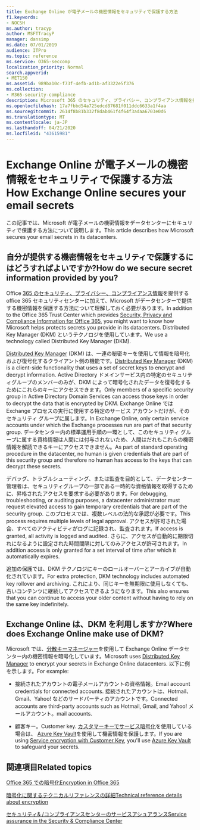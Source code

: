 ```yaml
---
title: Exchange Online が電子メールの機密情報をセキュリティで保護する方法
f1.keywords:
- NOCSH
ms.author: tracyp
author: MSFTTracyP
manager: dansimp
ms.date: 07/01/2019
audience: ITPro
ms.topic: reference
ms.service: O365-seccomp
localization_priority: Normal
search.appverid:
- MET150
ms.assetid: 989ba10c-f73f-4efb-ad1b-af3322e5f376
ms.collection:
- M365-security-compliance
description: Microsoft 365 のセキュリティ、プライバシー、コンプライアンス情報を提供する Office 365 セキュリティセンターに加えて、Microsoft がデータセンターに保存している機密情報を保護する方法についても知る必要があります。 Distributed Key Manager (DKM) というテクノロジを使用しています。
ms.openlocfilehash: 17a7fbbd54a725edcd87681f011ddc6633a1f4aa
ms.sourcegitcommit: 2614f8b81b332f8dab461f4f64f3adaa6703e0d6
ms.translationtype: MT
ms.contentlocale: ja-JP
ms.lasthandoff: 04/21/2020
ms.locfileid: "43615981"
---
```

# <a name="how-exchange-online-secures-your-email-secrets"></a><span data-ttu-id="0d460-104">Exchange Online が電子メールの機密情報をセキュリティで保護する方法</span><span class="sxs-lookup"><span data-stu-id="0d460-104">How Exchange Online secures your email secrets</span></span>

<span data-ttu-id="0d460-105">この記事では、Microsoft が電子メールの機密情報をデータセンターにセキュリティで保護する方法について説明します。</span><span class="sxs-lookup"><span data-stu-id="0d460-105">This article describes how Microsoft secures your email secrets in its datacenters.</span></span>
  
## <a name="how-do-we-secure-secret-information-provided-by-you"></a><span data-ttu-id="0d460-106">自分が提供する機密情報をセキュリティで保護するにはどうすればよいですか?</span><span class="sxs-lookup"><span data-stu-id="0d460-106">How do we secure secret information provided by you?</span></span>

<span data-ttu-id="0d460-107">Office [365 のセキュリティ、プライバシー、コンプライアンス情報](https://go.microsoft.com/fwlink/?linkid=874644)を提供する office 365 セキュリティセンターに加えて、Microsoft がデータセンターで提供する機密情報を保護する方法について理解しておく必要があります。</span><span class="sxs-lookup"><span data-stu-id="0d460-107">In addition to the Office 365 Trust Center which provides [Security, Privacy and Compliance Information for Office 365](https://go.microsoft.com/fwlink/?linkid=874644), you might want to know how Microsoft helps protects secrets you provide in its datacenters.</span></span> <span data-ttu-id="0d460-108">Distributed Key Manager (DKM) というテクノロジを使用しています。</span><span class="sxs-lookup"><span data-stu-id="0d460-108">We use a technology called Distributed Key Manager (DKM).</span></span>
  
<span data-ttu-id="0d460-109">[Distributed Key Manager](office-365-bitlocker-and-distributed-key-manager-for-encryption.md) (DKM) は、一連の秘密キーを使用して情報を暗号化および復号化するクライアント側の機能です。</span><span class="sxs-lookup"><span data-stu-id="0d460-109">[Distributed Key Manager](office-365-bitlocker-and-distributed-key-manager-for-encryption.md) (DKM) is a client-side functionality that uses a set of secret keys to encrypt and decrypt information.</span></span> <span data-ttu-id="0d460-110">Active Directory ドメインサービス内の特定のセキュリティグループのメンバーのみが、DKM によって暗号化されたデータを復号化するためにこれらのキーにアクセスできます。</span><span class="sxs-lookup"><span data-stu-id="0d460-110">Only members of a specific security group in Active Directory Domain Services can access those keys in order to decrypt the data that is encrypted by DKM.</span></span> <span data-ttu-id="0d460-111">Exchange Online では Exchange プロセスの実行に使用する特定のサービス アカウントだけが、そのセキュリティ グループに属します。</span><span class="sxs-lookup"><span data-stu-id="0d460-111">In Exchange Online, only certain service accounts under which the Exchange processes run are part of that security group.</span></span> <span data-ttu-id="0d460-112">データセンター内の標準運用手順の一環として、このセキュリティ グループに属する資格情報は人間には付与されないため、人間はだれもこれらの機密情報を解読できるキーにアクセスできません。</span><span class="sxs-lookup"><span data-stu-id="0d460-112">As part of standard operating procedure in the datacenter, no human is given credentials that are part of this security group and therefore no human has access to the keys that can decrypt these secrets.</span></span>
  
<span data-ttu-id="0d460-113">デバッグ、トラブルシューティング、または監査を目的として、データセンター管理者は、セキュリティグループの一部である一時的な資格情報を取得するために、昇格されたアクセスを要求する必要があります。</span><span class="sxs-lookup"><span data-stu-id="0d460-113">For debugging, troubleshooting, or auditing purposes, a datacenter administrator must request elevated access to gain temporary credentials that are part of the security group.</span></span> <span data-ttu-id="0d460-114">このプロセスでは、複数レベルの法的な承認が必要です。</span><span class="sxs-lookup"><span data-stu-id="0d460-114">This process requires multiple levels of legal approval.</span></span> <span data-ttu-id="0d460-115">アクセスが許可された場合、すべてのアクティビティがログに記録され、監査されます。</span><span class="sxs-lookup"><span data-stu-id="0d460-115">If access is granted, all activity is logged and audited.</span></span> <span data-ttu-id="0d460-116">さらに、アクセスが自動的に期限切れになるように設定された時間間隔に対してのみアクセスが許可されます。</span><span class="sxs-lookup"><span data-stu-id="0d460-116">In addition access is only granted for a set interval of time after which it automatically expires.</span></span>
  
<span data-ttu-id="0d460-117">追加の保護では、DKM テクノロジにキーのロールオーバーとアーカイブが自動化されています。</span><span class="sxs-lookup"><span data-stu-id="0d460-117">For extra protection, DKM technology includes automated key rollover and archiving.</span></span> <span data-ttu-id="0d460-118">これにより、同じキーを無期限に使用しなくても、古いコンテンツに継続してアクセスできるようになります。</span><span class="sxs-lookup"><span data-stu-id="0d460-118">This also ensures that you can continue to access your older content without having to rely on the same key indefinitely.</span></span>
  
## <a name="where-does-exchange-online-make-use-of-dkm"></a><span data-ttu-id="0d460-119">Exchange Online は、DKM を利用しますか?</span><span class="sxs-lookup"><span data-stu-id="0d460-119">Where does Exchange Online make use of DKM?</span></span>

<span data-ttu-id="0d460-120">Microsoft では、[分散キーマネージャー](office-365-bitlocker-and-distributed-key-manager-for-encryption.md)を使用して Exchange Online データセンター内の機密情報を暗号化しています。</span><span class="sxs-lookup"><span data-stu-id="0d460-120">Microsoft uses [Distributed Key Manager](office-365-bitlocker-and-distributed-key-manager-for-encryption.md) to encrypt your secrets in Exchange Online datacenters.</span></span> <span data-ttu-id="0d460-121">以下に例を示します。</span><span class="sxs-lookup"><span data-stu-id="0d460-121">For example:</span></span>
  
- <span data-ttu-id="0d460-122">接続されたアカウントの電子メールアカウントの資格情報。</span><span class="sxs-lookup"><span data-stu-id="0d460-122">Email account credentials for connected accounts.</span></span> <span data-ttu-id="0d460-123">接続されたアカウントは、Hotmail、Gmail、Yahoo! などのサードパーティのアカウントです。</span><span class="sxs-lookup"><span data-stu-id="0d460-123">Connected accounts are third-party accounts such as Hotmail, Gmail, and Yahoo!</span></span> <span data-ttu-id="0d460-124">メールアカウント。</span><span class="sxs-lookup"><span data-stu-id="0d460-124">mail accounts.</span></span>

- <span data-ttu-id="0d460-125">顧客キー。</span><span class="sxs-lookup"><span data-stu-id="0d460-125">Customer key.</span></span> <span data-ttu-id="0d460-126">[カスタマーキーでサービス暗号化](customer-key-overview.md)を使用している場合は、 [Azure Key Vault](https://docs.microsoft.com/azure/key-vault/key-vault-whatis)を使用して機密情報を保護します。</span><span class="sxs-lookup"><span data-stu-id="0d460-126">If you are using [Service encryption with Customer Key](customer-key-overview.md), you'll use [Azure Key Vault](https://docs.microsoft.com/azure/key-vault/key-vault-whatis) to safeguard your secrets.</span></span>

## <a name="related-topics"></a><span data-ttu-id="0d460-127">関連項目</span><span class="sxs-lookup"><span data-stu-id="0d460-127">Related topics</span></span>

[<span data-ttu-id="0d460-128">Office 365 での暗号化</span><span class="sxs-lookup"><span data-stu-id="0d460-128">Encryption in Office 365</span></span>](encryption.md)
  
[<span data-ttu-id="0d460-129">暗号化に関するテクニカルリファレンスの詳細</span><span class="sxs-lookup"><span data-stu-id="0d460-129">Technical reference details about encryption</span></span>](technical-reference-details-about-encryption.md)
  
[<span data-ttu-id="0d460-130">セキュリティ&amp; /コンプライアンスセンターのサービスアシュアランス</span><span class="sxs-lookup"><span data-stu-id="0d460-130">Service assurance in the Security &amp; Compliance Center</span></span>](https://go.microsoft.com/fwlink/?linkid=874645)
  

